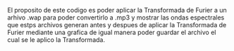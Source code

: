El proposito de este codigo es poder aplicar la Transformada de Furier a un arhivo .wap para poder convertirlo a .mp3 y mostrar las ondas espectrales que estps archivos generan antes y despues de aplicar la Transformada de Furier mediante una grafica de igual manera poder guardar el archivo el cual se le aplico la Transformada.
